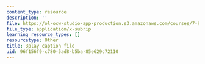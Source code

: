 ```yaml
---
content_type: resource
description: ''
file: https://ol-ocw-studio-app-production.s3.amazonaws.com/courses/7-91j-foundations-of-computational-and-systems-biology-spring-2014/96f156f9c7805ad8b5ba85e629c72110_kx_Hks_-SZM.vtt
file_type: application/x-subrip
learning_resource_types: []
resourcetype: Other
title: 3play caption file
uid: 96f156f9-c780-5ad8-b5ba-85e629c72110
---
```

